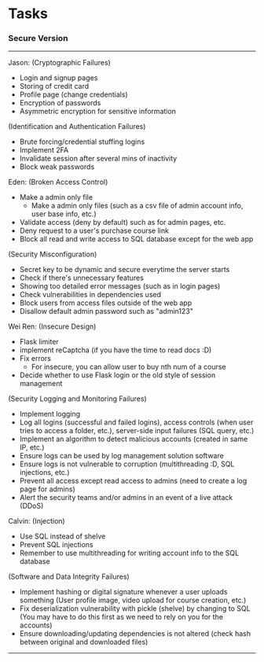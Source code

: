 # Tasks

### Secure Version

---

Jason: 
(Cryptographic Failures)
- Login and signup pages
- Storing of credit card
- Profile page (change credentials)
- Encryption of passwords
- Asymmetric encryption for sensitive information

(Identification and Authentication Failures)
- Brute forcing/credential stuffing logins
- Implement 2FA
- Invalidate session after several mins of inactivity
- Block weak passwords

Eden:
(Broken Access Control)
- Make a admin only file 
  - Make a admin only files (such as a csv file of admin account info, user base info, etc.)
- Validate access (deny by default) such as for admin pages, etc.
- Deny request to a user's purchase course link
- Block all read and write access to SQL database except for the web app

(Security Misconfiguration)
- Secret key to be dynamic and secure everytime the server starts
- Check if there's unnecessary features
- Showing too detailed error messages (such as in login pages)
- Check vulnerabilities in dependencies used
- Block users from access files outside of the web app
- Disallow default admin password such as "admin123"

Wei Ren:
(Insecure Design)
- Flask limiter
- implement reCaptcha (if you have the time to read docs :D)
- Fix errors
    - For insecure, you can allow user to buy nth num of a course
- Decide whether to use Flask login or the old style of session management

(Security Logging and Monitoring Failures)
- Implement logging
- Log all logins (successful and failed logins), access controls (when user tries to access a folder, etc.), server-side input failures (SQL query, etc.)
- Implement an algorithm to detect malicious accounts (created in same IP, etc.)
- Ensure logs can be used by log management solution software
- Ensure logs is not vulnerable to corruption (multithreading :D, SQL injections, etc.)
- Prevent all access except read access to admins (need to create a log page for admins)
- Alert the security teams and/or admins in an event of a live attack (DDoS)

Calvin:
(Injection)
- Use SQL instead of shelve
- Prevent SQL injections
- Remember to use multithreading for writing account info to the SQL database

(Software and Data Integrity Failures)
- Implement hashing or digital signature whenever a user uploads something (User profile image, video upload for course creation, etc.)
- Fix deserialization vulnerability with pickle (shelve) by changing to SQL (You may have to do this first as we need to rely on you for the accounts)
- Ensure downloading/updating dependencies is not altered
    (check hash between original and downloaded files)

---